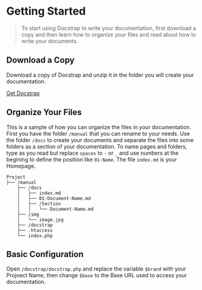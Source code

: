 Getting Started
===============

> To start using Docstrap to write your documentation, first download a copy and then learn how to organize your files and read about how to write your documents.

Download a Copy
-----------

Download a copy of Docstrap and unzip it in the folder you will create your documentation.

<a href="https://github.com/edirpedro/docstrap/archive/master.zip" class="btn btn-primary btn-lg" onclick="_gaq.push(['_trackEvent', 'Docstrap', 'Download']);">Get Docstrap</a>


Organize Your Files
-------------------

This is a sample of how you can organize the files in your documentation. First you have the folder `/manual` that you can rename to your needs. Use the folder `/docs` to create your documents and separate the files into some folders as a section of your documentation. To name pages and folders, type as you read but replace `spaces` to `-` or `_` and use numbers at the begining to define the position like `01-Name`. The file `index.md` is your Homepage.

~~~
Project
├── /manual
	├── /docs
    │	├── index.md
	│	├── 01-Document-Name.md
    │	├── /Section
	│	│	└── Document-Name.md
    ├── /img
	│	└── image.jpg
    ├── /docstrap
    ├── .htaccess
	└── index.php
~~~

Basic Configuration
-------------------

Open `/docstrap/docstrap.php` and replace the variable `$brand` with your Projoect Name, then change `$base` to the Base URL used to access your documentation.